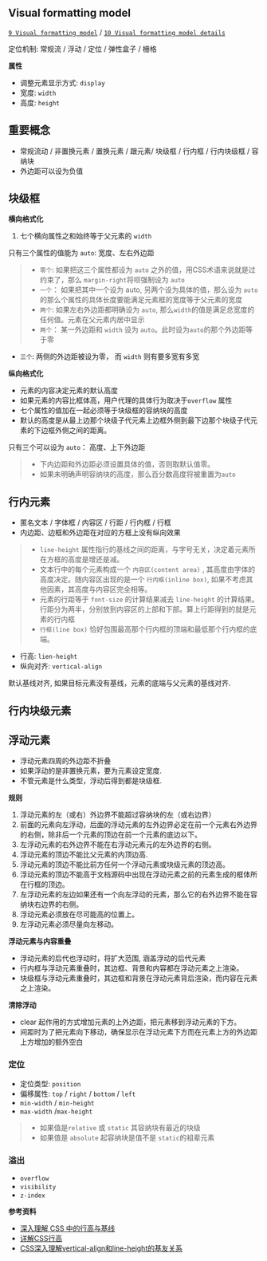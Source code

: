 ## Visual formatting model


[`9 Visual formatting model`](https://www.w3.org/TR/2011/REC-CSS2-20110607/visuren.html) / [`10 Visual formatting model details`](https://www.w3.org/TR/2011/REC-CSS2-20110607/visudet.html#q10.0)

定位机制: 常规流 / 浮动 / 定位 / 弹性盒子 / 栅格

**属性**

* 调整元素显示方式: `display`
* 宽度: `width`
* 高度: `height`

## 重要概念

* 常规流动 / 非置换元素 / 置换元素 / 跟元素/ 块级框 / 行内框 / 行内块级框  / 容纳块
* 外边距可以设为负值


## 块级框


**横向格式化**

1. 七个横向属性之和始终等于父元素的 `width`

只有三个属性的值能为 `auto`: 宽度、左右外边距

> * `零个`: 如果把这三个属性都设为 `auto` 之外的值，用CSS术语来说就是过约束了，那么 `margin-right`将呗强制设为 `auto`
> * `一个`： 如果把其中一个设为 auto, 另两个设为具体的值，那么设为 `auto` 的那么个属性的具体长度要能满足元素框的宽度等于父元素的宽度
> * `两个`:  如果左右外边距都明确设为 `auto`, 那么`width`的值是满足总宽度的任何值。元素在父元素内居中显示
> * `两个`： 某一外边距和 `width` 设为 `auto`。此时设为`auto`的那个外边距等于零
* `三个`: 两侧的外边距被设为零， 而 `width` 则有要多宽有多宽


**纵向格式化**

* 元素的内容决定元素的默认高度
* 如果元素的内容比框体高，用户代理的具体行为取决于`overflow` 属性
* 七个属性的值加在一起必须等于块级框的容纳块的高度
* 默认的高度是从最上边那个块级子代元素上边框外侧到最下边那个块级子代元素的下边框外侧之间的距离。

只有三个可以设为 `auto`： 高度、上下外边距

> * 下内边距和外边距必须设置具体的值，否则取默认值零。
> * 如果未明确声明容纳块的高度，那么百分数高度将被重置为`auto`


## 行内元素

* 匿名文本 / 字体框 / 内容区 / 行距 / 行内框 / 行框
* 内边距、边框和外边距在对应的方框上没有纵向效果

> * `line-height` 属性指行的基线之间的距离，与字号无关，决定着元素所在方框的高度是增还是减。
> * 文本行中的每个元素构成一个 `内容区(content area)` , 其高度由字体的高度决定。随内容区出现的是一个 `行内框(inline box)`, 如果不考虑其他因素，其高度与内容区完全相等。
> * 元素的行距等于 `font-size` 的计算结果减去 `line-height` 的计算结果。行距分为两半，分别放到内容区的上部和下部。算上行距得到的就是元素的行内框
> * `行框(line box)` 恰好包围最高那个行内框的顶端和最低那个行内框的底端。




* 行高: `lien-height`
* 纵向对齐: `vertical-align`

默认基线对齐, 如果目标元素没有基线，元素的底端与父元素的基线对齐.


## 行内块级元素

## 浮动元素

*  浮动元素四周的外边距不折叠
*  如果浮动的是非置换元素，要为元素设定宽度.
*  不管元素是什么类型，浮动后得到都是块级框.

**规则**

1. 浮动元素的左（或右）外边界不能超过容纳块的左（或右边界）
2. 前面的元素向左浮动，后面的浮动元素的左外边界必定在前一个元素右外边界的右侧，除非后一个元素的顶边在前一个元素的底边以下。
3. 左浮动元素的右外边界不能在右浮动元素元的左外边界的右侧。
4. 浮动元素的顶边不能比父元素的内顶边高.
5. 浮动元素的顶边不能比前方任何一个浮动元素或块级元素的顶边高。
6. 浮动元素的顶边不能高于文档源码中出现在浮动元素之前的元素生成的框体所在行框的顶边。
7. 左浮动元素的左边如果还有一个向左浮动的元素，那么它的右外边界不能在容纳块右边界的右侧。
8. 浮动元素必须放在尽可能高的位置上。
9. 左浮动元素必须尽量向左移动。

**浮动元素与内容重叠**

* 浮动元素的后代也浮动时，将扩大范围, 涵盖浮动的后代元素
* 行内框与浮动元素重叠时，其边框、背景和内容都在浮动元素之上渲染。
* 块级框与浮动元素重叠时，其边框和背景在浮动元素背后渲染，而内容在元素之上渲染。

**清除浮动**

*  clear 起作用的方式增加元素的上外边距，把元素移到浮动元素的下方。
*  间距时为了把元素向下移动，确保显示在浮动元素下方而在元素上方的外边距上方增加的额外空白

### 定位

* 定位类型: `position`
* 偏移属性: `top` / `right` / `bottom` / `left`
* `min-width` / `min-height`
* `max-width` /`max-height`

> * 如果值是`relative` 或 `static` 其容纳块有最近的块级
> * 如果值是 `absolute` 起容纳块是值不是 `static`的祖辈元素


### 溢出

* `overflow`
* `visibility`
* `z-index`



**参考资料**

* [深入理解 CSS 中的行高与基线](https://yq.aliyun.com/articles/330933)
* [详解CSS行高](https://sinaad.github.io/xfe/2016/04/15/css-line-height/)
* [CSS深入理解vertical-align和line-height的基友关系](https://www.zhangxinxu.com/wordpress/2015/08/css-deep-understand-vertical-align-and-line-height/)

